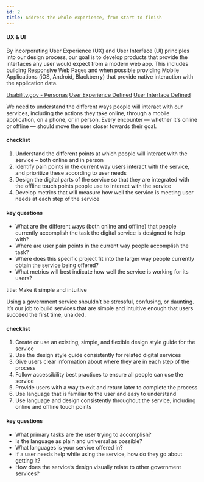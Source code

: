 ```yaml
---
id: 2
title: Address the whole experience, from start to finish
---
```


#### UX & UI
By incorporating User Experience (UX) and User Interface (UI) principles into our design process, our goal is to develop products that provide the interfaces any user would expect from a modern web app.  This includes building Responsive Web Pages and when possible providing Mobile Applications (iOS, Android, Blackberry) that provide native interaction with the application data.

[Usability.gov - Personas](http://www.usability.gov/how-to-and-tools/methods/personas.html)
[User Experience Defined](http://en.wikipedia.org/wiki/User_experience)
[User Interface Defined](http://en.wikipedia.org/wiki/User_interface)





We need to understand the different ways people will interact with our services, including the actions they take online, through a mobile application, on a phone, or in person. Every encounter — whether it's online or offline — should move the user closer towards their goal.

#### checklist
1. Understand the different points at which people will interact with the service – both online and in person
2. Identify pain points in the current way users interact with the service, and prioritize these according to user needs
3. Design the digital parts of the service so that they are integrated with the offline touch points people use to interact with the service
4. Develop metrics that will measure how well the service is meeting user needs at each step of the service


#### key questions
- What are the different ways (both online and offline) that people currently accomplish the task the digital service is designed to help with?
- Where are user pain points in the current way people accomplish the task?
- Where does this specific project fit into the larger way people currently obtain the service being offered?
- What metrics will best indicate how well the service is working for its users?


title: Make it simple and intuitive

Using a government service shouldn’t be stressful, confusing, or daunting. It’s our job to build services that are simple and intuitive enough that users succeed the first time, unaided.

#### checklist
1. Create or use an existing, simple, and flexible design style guide for the service
2. Use the design style guide consistently for related digital services
3. Give users clear information about where they are in each step of the process
4. Follow accessibility best practices to ensure all people can use the service
5. Provide users with a way to exit and return later to complete the process
6. Use language that is familiar to the user and easy to understand
7. Use language and design consistently throughout the service, including online and offline touch points

#### key questions
- What primary tasks are the user trying to accomplish?
- Is the language as plain and universal as possible?
- What languages is your service offered in?
- If a user needs help while using the service, how do they go about getting it?
- How does the service’s design visually relate to other government services?
